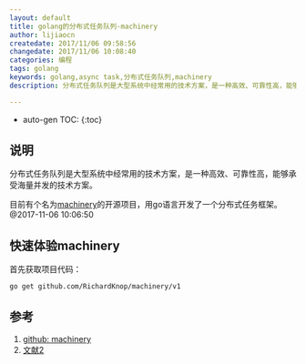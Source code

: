 ```yaml
---
layout: default
title: golang的分布式任务队列-machinery
author: lijiaocn
createdate: 2017/11/06 09:58:56
changedate: 2017/11/06 10:08:40
categories: 编程
tags: golang
keywords: golang,async task,分布式任务队列,machinery
description: 分布式任务队列是大型系统中经常用的技术方案，是一种高效、可靠性高，能够承受海量并发的技术方案。

---
```


* auto-gen TOC:
{:toc}

## 说明 

分布式任务队列是大型系统中经常用的技术方案，是一种高效、可靠性高，能够承受海量并发的技术方案。

目前有个名为[machinery][1]的开源项目，用go语言开发了一个分布式任务框架。 @2017-11-06 10:06:50

## 快速体验machinery

首先获取项目代码： 

	go get github.com/RichardKnop/machinery/v1



## 参考

1. [github: machinery][1]
2. [文献2][2]

[1]: https://github.com/RichardKnop/machinery  "github machinery" 
[2]: 2.com  "文献1" 
